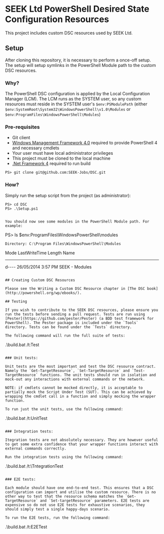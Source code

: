 # SEEK Ltd PowerShell Desired State Configuration Resources

This project includes custom DSC resources used by SEEK Ltd.

## Setup

After cloning this repository, it is necessary to perform a once-off setup. The setup will setup symlinks in the PowerShell Module path to the custom DSC resources.

### Why?

The PowerShell DSC configuration is applied by the Local Configuration Manager (LCM). The LCM runs as the SYSTEM user, so any custom resources must reside in the SYSTEM user's `$env:PSModulePath` (either `$env:SystemRoot\System32\WindowsPowerShell\v1.0\Modules` or `$env:ProgramFiles\WindowsPowerShell\Modules`)

### Pre-requisites

- Git client
- [Windows Management Framework 4.0](http://www.microsoft.com/en-au/download/details.aspx?id=40855) required to provide PowerShell 4 and necessary cmdlets
- Your user must have local administrator privileges
- This project must be cloned to the local machine
- [.Net Framework 4](http://www.microsoft.com/en-au/download/details.aspx?id=17718) required to run build

```
PS> git clone git@github.com:SEEK-Jobs/DSC.git
```

### How?

Simply run the setup script from the project (as administrator):

```
PS> cd DSC
PS> .\Setup.ps1


You should now see some modules in the PowerShell Module path. For example:

```
PS> ls $env:ProgramFiles\WindowsPowerShell\modules


    Directory: C:\Program Files\WindowsPowerShell\Modules


Mode                LastWriteTime     Length Name
----                -------------     ------ ----
d----        26/05/2014   3:57 PM            SEEK - Modules
```

## Creating Custom DSC Resources

Please see the Writing a Custom DSC Resource chapter in [The DSC book](http://powershell.org/wp/ebooks/).

## Testing

If you wish to contribute to the SEEK DSC resources, please ensure you run the tests before sending a pull request. Tests are run using [Pester](https://github.com/pester/Pester) (a BDD test framework for PowerShell). The Pester package is included under the `Tools` directory. Tests can be found under the `Tests` directory.

The following command will run the full suite of tests:

```
.\build.bat /t:Test
```

### Unit tests:

Unit tests are the most important and test the DSC resource contract. Namely the `Get-TargetResource`, `Set-TargetResource` and `Test-TargetResource` functions. The unit tests should run in isolation and mock-out any interactions with external commands or the network.

NOTE: if cmdlets cannot be mocked directly, it is acceptable to partially mock the Script Under Test (SUT). This can be achieved by wrapping the cmdlet call in a function and simply mocking the wrapper function.

To run just the unit tests, use the following command:

```
.\build.bat /t:UnitTest
```

### Integration tests:

Itegration tests are not absolutely necessary. They are however useful to get some extra confidence that your wrapper functions interact with external commands correctly.

Run the integration tests using the following command:

```
.\build.bat /t:\TntegrationTest
```

### E2E tests:

Each module should have one end-to-end test. This ensures that a DSC configuration can import and utilise the custom resource. There is no other way to test that the resource schema matches the `Get-TargetResource` and `Set-targetResource` parameters. E2E tests are expensive so do not use E2E tests for exhaustive scenarios, they should simply test a single happy-days scenario.

To run the E2E tests, run the following command:

```
.\build.bat /t:E2ETest
```
